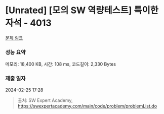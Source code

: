 # [Unrated] [모의 SW 역량테스트] 특이한 자석 - 4013 

[문제 링크](https://swexpertacademy.com/main/code/problem/problemDetail.do?contestProbId=AWIeV9sKkcoDFAVH) 

### 성능 요약

메모리: 18,400 KB, 시간: 108 ms, 코드길이: 2,330 Bytes

### 제출 일자

2024-02-25 17:28



> 출처: SW Expert Academy, https://swexpertacademy.com/main/code/problem/problemList.do